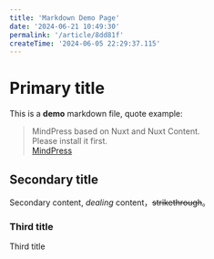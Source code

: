 ```yaml
---
title: 'Markdown Demo Page'
date: '2024-06-21 10:49:30'
permalink: '/article/8dd81f'
createTime: '2024-06-05 22:29:37.115'
---
```


<!-- Content of the page -->
# Primary title
This is a **demo** markdown file, quote example:

>MindPress based on Nuxt and Nuxt Content.  
>Please install it first.  
>[MindPress](https://github.com/aborn/mindpress "MindPress")

## Secondary title
Secondary content, *dealing* content，~~strikethrough~~。

### Third title 
Third title